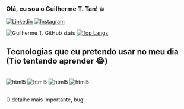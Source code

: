 ### Olá, eu sou o Guilherme T. Tan! 💥

[![Linkedin](https://img.shields.io/badge/LinkedIn-0077B5?style=for-the-badge&logo=linkedin&logoColor=white)](https://www.linkedin.com/in/guilherme-trindade-tan-9b841b90/)
[![Instagram](https://img.shields.io/badge/Instagram-E4405F?style=for-the-badge&logo=instagram&logoColor=white)](https://instagram.com/guilhermetrindade01)

![Guilherme T. GitHub stats](https://github-readme-stats.vercel.app/api?username=Guilhermetrindade01&show_icons=true&theme=dracula)
[![Top Langs](https://github-readme-stats.vercel.app/api/top-langs/?username=Guilhermetrindade01)](https://github.com/anuraghazra/github-readme-stats)

## Tecnologias que eu pretendo usar no meu dia (Tio tentando aprender 😂)

<div style="display: inline_block"><br/>
  <img align="center" alt="html5" src="https://img.shields.io/badge/HTML5-E34F26?style=for-the-badge&logo=html5&logoColor=white"/>
  <img align="center" alt="html5" src="https://img.shields.io/badge/CSS3-1572B6?style=for-the-badge&logo=css3&logoColor=white"/>
  <img align="center" alt="html5" src="https://img.shields.io/badge/JavaScript-F7DF1E?style=for-the-badge&logo=javascript&logoColor=black"/>
  <img align="center" alt="html5" src="https://img.shields.io/badge/React-20232A?style=for-the-badge&logo=react&logoColor=61DAFB"/>
</div><br/>

O detalhe mais importante, bug! 
